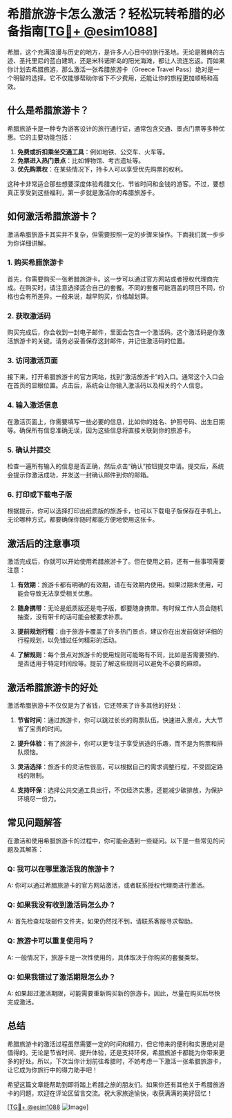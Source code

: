 # 希腊旅游卡怎么激活？轻松玩转希腊的必备指南[[TG💪+ @esim1088](https://t.me/s/esim1088)]

希腊，这个充满浪漫与历史的地方，是许多人心目中的旅行圣地。无论是雅典的古迹、圣托里尼的蓝白建筑，还是米科诺斯岛的阳光海滩，都让人流连忘返。而如果你计划去希腊旅游，那么激活一张希腊旅游卡（Greece Travel Pass）绝对是一个明智的选择。它不仅能够帮助你省下不少费用，还能让你的旅程更加顺畅和高效。

## 什么是希腊旅游卡？

希腊旅游卡是一种专为游客设计的旅行通行证，通常包含交通、景点门票等多种优惠。它的主要功能包括：

1. **免费或折扣乘坐交通工具**：例如地铁、公交车、火车等。
2. **免票进入热门景点**：比如博物馆、考古遗址等。
3. **优先购票权**：在某些情况下，持卡人可以享受优先购票的权利。

这种卡非常适合那些想要深度体验希腊文化、节省时间和金钱的游客。不过，要想真正享受到这些福利，第一步就是激活你的希腊旅游卡。

## 如何激活希腊旅游卡？

激活希腊旅游卡其实并不复杂，但需要按照一定的步骤来操作。下面我们就一步步为你详细讲解。

### 1. 购买希腊旅游卡

首先，你需要购买一张希腊旅游卡。这一步可以通过官方网站或者授权代理商完成。在购买时，请注意选择适合自己的套餐。不同的套餐可能涵盖的项目不同，价格也会有所差异。一般来说，越早购买，价格越划算。

### 2. 获取激活码

购买完成后，你会收到一封电子邮件，里面会包含一个激活码。这个激活码是你激活旅游卡的关键。请务必妥善保存这封邮件，并记住激活码的位置。

### 3. 访问激活页面

接下来，打开希腊旅游卡的官方网站，找到“激活旅游卡”的入口。通常这个入口会在首页的显眼位置。点击后，系统会让你输入激活码以及相关的个人信息。

### 4. 输入激活信息

在激活页面上，你需要填写一些必要的信息，比如你的姓名、护照号码、出生日期等。确保所有信息准确无误，因为这些信息将直接关联到你的旅游卡。

### 5. 确认并提交

检查一遍所有输入的信息是否正确，然后点击“确认”按钮提交申请。提交后，系统会提示你激活成功，并发送一封确认邮件到你的邮箱。

### 6. 打印或下载电子版

根据提示，你可以选择打印出纸质版的旅游卡，也可以下载电子版保存在手机上。无论哪种方式，都要确保你随时都能方便地使用这张卡。

## 激活后的注意事项

激活完成后，你就可以开始使用希腊旅游卡了。但在使用之前，还有一些事项需要注意：

1. **有效期**：旅游卡都有明确的有效期，请在有效期内使用。如果过期未使用，可能会导致无法享受相关优惠。
   
2. **随身携带**：无论是纸质版还是电子版，都要随身携带。有时候工作人员会随机抽查，没有带卡的话可能会被要求补票。

3. **提前规划行程**：由于旅游卡覆盖了许多热门景点，建议你在出发前做好详细的行程规划，以免错过任何精彩的活动。

4. **了解规则**：每个景点对旅游卡的使用规则可能略有不同，比如是否需要预约、是否适用于特定时间段等。提前了解这些规则可以避免不必要的麻烦。

## 激活希腊旅游卡的好处

激活希腊旅游卡不仅仅是为了省钱，它还带来了许多其他的好处：

1. **节省时间**：通过旅游卡，你可以跳过长长的购票队伍，快速进入景点，大大节省了宝贵的时间。

2. **提升体验**：有了旅游卡，你可以更专注于享受旅途的乐趣，而不是为购票和排队烦恼。

3. **灵活选择**：旅游卡的灵活性很高，可以根据自己的需求调整行程，不受固定路线的限制。

4. **支持环保**：选择公共交通工具出行，不仅经济实惠，还能减少碳排放，为保护环境尽一份力。

## 常见问题解答

在激活和使用希腊旅游卡的过程中，你可能会遇到一些疑问。以下是一些常见的问题及其解答：

### Q: 我可以在哪里激活我的旅游卡？
A: 你可以通过希腊旅游卡的官方网站激活，或者联系授权代理商进行激活。

### Q: 如果我没有收到激活码怎么办？
A: 首先检查垃圾邮件文件夹，如果仍然找不到，请联系客服寻求帮助。

### Q: 旅游卡可以重复使用吗？
A: 一般情况下，旅游卡是一次性使用的，具体取决于你购买的套餐类型。

### Q: 如果我错过了激活期限怎么办？
A: 如果超过激活期限，可能需要重新购买新的旅游卡。因此，尽量在购买后尽快完成激活。

## 总结

希腊旅游卡的激活过程虽然需要一定的时间和精力，但它带来的便利和实惠绝对是值得的。无论是节省时间、提升体验，还是支持环保，希腊旅游卡都能为你带来更多的好处。所以，下次当你计划前往希腊时，不妨考虑一下激活一张希腊旅游卡，让它成为你旅行中的得力助手吧！

希望这篇文章能帮助到即将踏上希腊之旅的朋友们。如果你还有其他关于希腊旅游卡的问题，欢迎在评论区留言交流。祝大家旅途愉快，收获满满的美好回忆！

[[TG💪+ @esim1088](https://t.me/s/esim1088) ![Image](https://i.postimg.cc/4NQfJmqS/Snipaste-2025-05-13-00-14-12.png)]